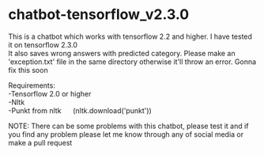 # chatbot-tensorflow_v2.3.0

This is a chatbot which works with tensorflow 2.2 and higher. I have tested it on tensorflow 2.3.0<br>
It also saves wrong answers with predicted category. Please make an 'exception.txt' file in the same directory otherwise it'll throw an error. Gonna fix this soon

Requirements:<br>
-Tensorflow 2.0 or higher<br>
-Nltk<br>
-Punkt from nltk &nbsp;&nbsp;&nbsp;&nbsp; (nltk.download('punkt'))

NOTE: There can be some problems with this chatbot, please test it and if you find any problem please let me know through any of social media or make a pull request

